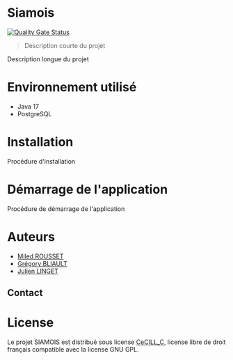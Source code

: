# Siamois

[![Quality Gate Status](https://sonarcloud.io/api/project_badges/measure?project=miledrousset_Siamois&metric=alert_status)](https://sonarcloud.io/summary/new_code?id=miledrousset_Siamois)

> Description courte du projet

Description longue du projet

# Environnement utilisé
* Java 17
* PostgreSQL

# Installation
Procédure d'installation

# Démarrage de l'application
Procédure de démarrage de l'application

# Auteurs
* [Miled ROUSSET](https://github.com/miledrousset)
* [Grégory BLIAULT](https://github.com/gregblt)
* [Julien LINGET](https://github.com/neswatch)

## Contact

# License
Le projet SIAMOIS est distribué sous license [CeCILL_C](https://cecill.info/licences/Licence_CeCILL-C_V1-en.html), license libre de droit français compatible avec la license GNU GPL.
